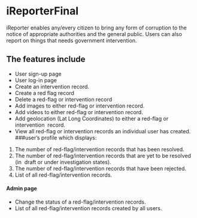 # iReporterFinal
iReporter enables any/every citizen to bring any form of corruption to the notice of appropriate authorities and the general public. Users can also report on things that needs government intervention.
## The features include
* User sign-up page
* User log-in page
* Create an intervention record.
* Create a red flag record 
* Delete a red-flag or intervention record
* Add images to either red-flag or intervention record. 
* Add videos to either red-flag or intervention record. 
* Add geolocation (Lat Long Coordinates) to either a red-flag or intervention 
record. 
* View all red-flag or intervention records an individual user has created.
###user’s profile which displays: 
1. The number of red-flag/intervention records that has been resolved. 
2. The number of red-flag/intervention records that are yet to be resolved (in 
draft or under investigation states). 
3. The number of red-flag/intervention records that have been rejected. 
4. List of all red-flag/intervention records.
#### Admin page
* Change the status of a red-flag/intervention records. 
* List of all red-flag/intervention records created by all users. 